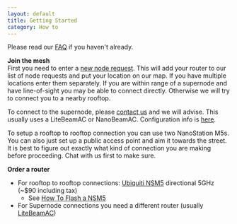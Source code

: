 ```yaml
---
layout: default
title: Getting Started
category: How to
---
```


Please read our [FAQ](https://nycmesh.net/faq) if you haven't already.

**Join the mesh**  
First you need to enter a [new node request](https://nycmesh.net/join). This will add your router to our list of node requests and put your location on our map. If you have multiple locations enter them separately. If you are within range of a supernode and have line-of-sight you may be able to connect directly. Otherwise we will try to connect you to a nearby rooftop.

To connect to the supernode, please [contact us](mailto:install@nycmesh.net) and we will advise. This usually uses a LiteBeamAC or NanoBeamAC. Configuration info is [here](/installs/cpe).

To setup a rooftop to rooftop connection you can use two NanoStation M5s. You can also just set up a public access point and aim it towards the street. It is best to figure out exactly what kind of connection you are making before proceeding. Chat with us first to make sure.

**Order a router**

*   For rooftop to rooftop connections: [Ubiquiti NSM5](/hardware/nsm5) directional 5GHz (~$90 including tax)
    *   See [How To Flash a NSM5](/howto/nsm5-flash)
*   For Supernode connections you need a different router (usually [LiteBeamAC](/hardware/litebeamac))
